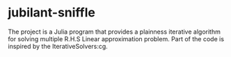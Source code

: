 # jubilant-sniffle
The project is a Julia program that provides a plainness iterative algorithm for solving multiple R.H.S Linear approximation problem.
Part of the code is inspired by the IterativeSolvers:cg.
